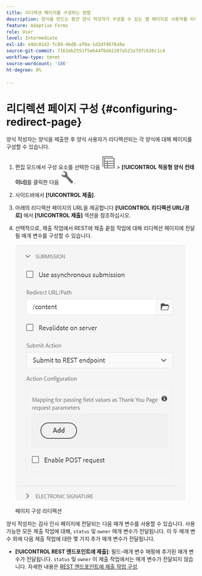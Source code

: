 ```yaml
---
title: 리디렉션 페이지를 구성하는 방법
description: 양식을 만드는 동안 양식 작성자가 구성할 수 있는 웹 페이지로 사용자를 리디렉션하는 방법을 알아봅니다.
feature: Adaptive Forms
role: User
level: Intermediate
exl-id: e4dc01d2-7c89-4bd8-af0a-1d2df4676a9a
source-git-commit: 7163eb2551f5e644f6d42287a523a7dfc626c1c4
workflow-type: tm+mt
source-wordcount: '186'
ht-degree: 0%

---
```


# 리디렉션 페이지 구성 {#configuring-redirect-page}

양식 작성자는 양식을 제출한 후 양식 사용자가 리디렉션되는 각 양식에 대해 페이지를 구성할 수 있습니다.

1. 편집 모드에서 구성 요소를 선택한 다음 ![필드 수준](assets/select_parent_icon.svg) > **[!UICONTROL 적응형 양식 컨테이너]**&#x200B;를 클릭한 다음 ![cmppr](assets/configure-icon.svg).

1. 사이드바에서 **[!UICONTROL 제출]**.

1. 아래의 리디렉션 페이지의 URL을 제공합니다 **[!UICONTROL 리디렉션 URL/경로]** 에서 **[!UICONTROL 제출]** 섹션을 참조하십시오.
1. 선택적으로, 제출 작업에서 REST에 제출 끝점 작업에 대해 리디렉션 페이지에 전달될 매개 변수를 구성할 수 있습니다.

   ![페이지 구성 리디렉션](assets/redirect-url.png)

   페이지 구성 리디렉션

양식 작성자는 감사 인사 페이지에 전달되는 다음 매개 변수를 사용할 수 있습니다. 사용 가능한 모든 제출 작업에 대해, `status` 및 `owner` 매개 변수가 전달됩니다. 이 두 매개 변수 외에 다음 제출 작업에 대한 몇 가지 추가 매개 변수가 전달됩니다.

* **[!UICONTROL REST 엔드포인트에 제출]**: 필드-매개 변수 매핑에 추가된 매개 변수가 전달됩니다. `status` 및 `owner` 이 제출 작업에서는 매개 변수가 전달되지 않습니다. 자세한 내용은 [REST 엔드포인트에 제출 작업 구성](configuring-submit-actions.md).
